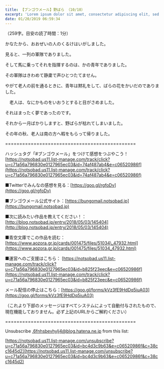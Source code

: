 ```yaml
---
title: 【ブンゴウメール】野ばら （10/10）
excerpt: 'Lorem ipsum dolor sit amet, consectetur adipiscing elit, sed do eiusmod tempor incididunt ut labore et dolore magna aliqua. Praesent elementum facilisis leo vel fringilla est ullamcorper eget. At imperdiet dui accumsan sit amet nulla facilisi morbi tempus.'
date: 01/20/2019 06:59:34
---
```


（259字。目安の読了時間：1分）

かなたから、おおぜいの人のくるけはいがしました。

見ると、一列の軍隊でありました。

そして馬に乗ってそれを指揮するのは、かの青年でありました。

その軍隊はきわめて静粛で声ひとつたてません。

やがて老人の前を通るときに、青年は黙礼をして、ばらの花をかいだのでありました。

　老人は、なにかものをいおうとすると目がさめました。

それはまったく夢であったのです。

それから一月ばかりしますと、野ばらが枯れてしまいました。

その年の秋、老人は南の方へ暇をもらって帰りました。

\==============================================

ハッシュタグ「#ブンゴウメール」をつけて感想をつぶやこう！ [https://notsobad.us11.list-manage.com/track/click?u=c71a56a796830e0127965ec03&id=74af487ab4&e=c06520986f](https://notsobad.us11.list-manage.com/track/click?u=c71a56a796830e0127965ec03&id=74af487ab4&e=c06520986f)

■Twitterでみんなの感想を見る：[https://goo.gl/rgfoDv](https://goo.gl/rgfoDv)

■ブンゴウメール公式サイト：[https://bungomail.notsobad.jp](https://bungomail.notsobad.jp)

■次に読みたい作品を教えてください！：[http://blog.notsobad.jp/entry/2018/05/03/145404](http://blog.notsobad.jp/entry/2018/05/03/145404)

■青空文庫でこの作品を読む：[https://www.aozora.gr.jp/cards/001475/files/51034\_47932.html](https://www.aozora.gr.jp/cards/001475/files/51034_47932.html)

■運営へのご支援はこちら： [https://notsobad.us11.list-manage.com/track/click?u=c71a56a796830e0127965ec03&id=b825f23eec&e=c06520986f](https://notsobad.us11.list-manage.com/track/click?u=c71a56a796830e0127965ec03&id=b825f23eec&e=c06520986f)

メール配信の停止はこちら：[https://goo.gl/forms/kVz3fE9HdDq5iuA03](https://goo.gl/forms/kVz3fE9HdDq5iuA03)

（これより下部のメッセージはすべてシステムによって自動付与されたもので、現在機能しておりません。必ず上記のURLからご解約ください）

\==============================================

Unsubscribe .6fnhsbevhylj4@blog.hatena.ne.jp from this list:

[https://notsobad.us11.list-manage.com/unsubscribe?u=c71a56a796830e0127965ec03&id=bc4d3c9b63&e=c06520986f&c=38cc1645d2](https://notsobad.us11.list-manage.com/unsubscribe?u=c71a56a796830e0127965ec03&id=bc4d3c9b63&e=c06520986f&c=38cc1645d2)
